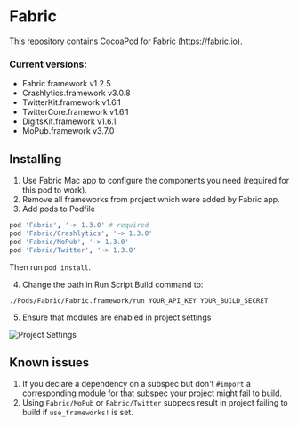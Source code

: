 Fabric
======
This repository contains CocoaPod for Fabric (https://fabric.io).

### Current versions:
* Fabric.framework v1.2.5
* Crashlytics.framework v3.0.8
* TwitterKit.framework v1.6.1
* TwitterCore.framework v1.6.1
* DigitsKit.framework v1.6.1
* MoPub.framework v3.7.0

## Installing
1. Use Fabric Mac app to configure the components you need (required for this pod to work).
2. Remove all frameworks from project which were added by Fabric app.
3. Add pods to Podfile

  ```ruby
pod 'Fabric', '~> 1.3.0' # required
pod 'Fabric/Crashlytics', '~> 1.3.0'
pod 'Fabric/MoPub', '~> 1.3.0'
pod 'Fabric/Twitter', '~> 1.3.0'
```

  Then run `pod install`.

4. Change the path in Run Script Build command to:

  `./Pods/Fabric/Fabric.framework/run YOUR_API_KEY YOUR_BUILD_SECRET`

5. Ensure that modules are enabled in project settings

![Project Settings](http://i.imgur.com/frp4NiM.png)

## Known issues

1. If you declare a dependency on a subspec but don't `#import` a corresponding module for that subspec your project might fail to build.
2. Using `Fabric/MoPub` or `Fabric/Twitter` subpecs result in project failing to build if `use_frameworks!` is set.

